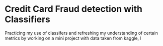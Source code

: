# Credit Card Fraud detection with Classifiers
Practicing my use of classifers and refreshing my understanding of certain metrics by working on a mini project with data taken from kaggle, I
